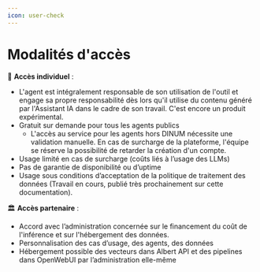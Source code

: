 ```yaml
---
icon: user-check
---
```


# Modalités d'accès

👤 **Accès individuel** :

* L'agent est intégralement responsable de son utilisation de l'outil et engage sa propre responsabilité dès lors qu'il utilise du contenu généré par l'Assistant IA dans le cadre de son travail. C'est encore un produit expérimental.
* Gratuit sur demande pour tous les agents publics
  * L'accès au service pour les agents hors DINUM nécessite une validation manuelle. En cas de surcharge de la plateforme, l'équipe se réserve la possibilité de retarder la création d'un compte.
* Usage limité en cas de surcharge (coûts liés à l’usage des LLMs)
* Pas de garantie de disponibilité ou d’uptime
* Usage sous conditions d’acceptation de la politique de traitement des données (Travail en cours, publié très prochainement sur cette documentation).

🏛️ **Accès partenaire** :

* Accord avec l’administration concernée sur le financement du coût de l'inférence et sur l'hébergement des données.
* Personnalisation des cas d’usage, des agents, des données
* Hébergement possible des vecteurs dans Albert API et des pipelines dans OpenWebUI par l’administration elle-même

